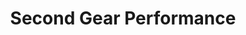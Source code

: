 ---
title: "Second Gear Performance"
url: /stroudsburg/second-gear-performance/
shop: car repair
---